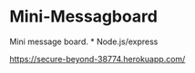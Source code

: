 # Mini-Messagboard
Mini message board. * Node.js/express


https://secure-beyond-38774.herokuapp.com/

